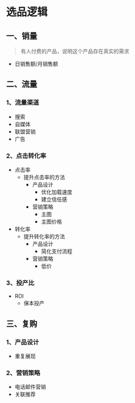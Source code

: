 # 选品逻辑

## 一、销量
>有人付费的产品，说明这个产品存在真实的需求
- 日销售额/月销售额
## 二、流量
### 1、流量渠道
- 搜索
- 自媒体
- 联盟营销
- 广告
### 2、点击转化率
- 点击率
  - 提升点击率的方法
    - 产品设计
      - 优化加载速度
      - 建立信任感
    - 营销策略
      - 主图
      - 主图价格
- 转化率
  - 提升转化率的方法
    - 产品设计
      - 简化支付流程
    - 营销策略
      - 低价
### 3、投产比
- ROI
  - 保本投产

## 三、复购
### 1、产品设计
- 重复展现
### 2、营销策略
- 电话邮件营销
- 关联推荐